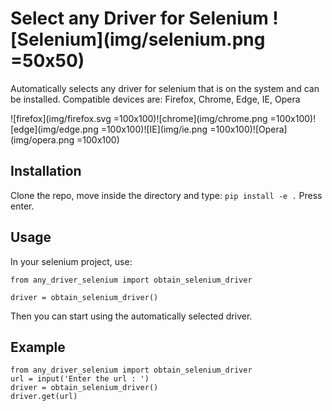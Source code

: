 # Select any Driver for Selenium ![Selenium](img/selenium.png =50x50)
Automatically selects any driver for selenium that is on the system and can be installed.
Compatible devices are: Firefox, Chrome, Edge, IE, Opera


![firefox](img/firefox.svg =100x100)![chrome](img/chrome.png =100x100)![edge](img/edge.png =100x100)![IE](img/ie.png =100x100)![Opera](img/opera.png =100x100)

## Installation
Clone the repo, move inside the directory and type:
`pip install -e .`
Press enter.

## Usage
In your selenium project, use:
```
from any_driver_selenium import obtain_selenium_driver

driver = obtain_selenium_driver()
```

Then you can start using the automatically selected driver.

## Example

```
from any_driver_selenium import obtain_selenium_driver
url = input('Enter the url : ')
driver = obtain_selenium_driver()
driver.get(url)
```